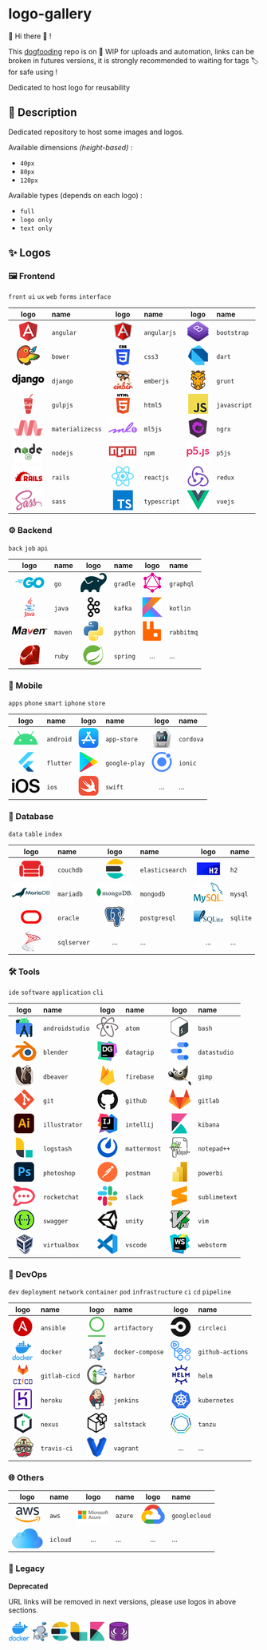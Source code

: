 # logo-gallery

:mega: Hi there :wave: ! 

This [dogfooding](https://en.wikipedia.org/wiki/Eating_your_own_dog_food) repo is on :construction: WIP for uploads and automation,
links can be broken in futures versions, it is strongly recommended to waiting for tags :label: for safe using ! 

Dedicated to host logo for reusability

## :speech_balloon: Description

Dedicated repository to host some images and logos.

Available dimensions *(height-based)* :
* `40px`
* `80px`
* `120px`

Available types (depends on each logo) :
* `full`
* `logo only`
* `text only`

## :sparkles: Logos

### :framed_picture: Frontend

`front` `ui` `ux` `web` `forms` `interface`

|logo|name|logo|name|logo|name|
|:--:|:---|:--:|:---|:--:|:---|
|![angular](img/frontend/angular/angular.png "angular")|`angular`|![angularjs](img/frontend/angularjs/angularjs.png "angularjs")|`angularjs`|![bootstrap](img/frontend/bootstrap/bootstrap.png "bootstrap")|`bootstrap`|![bootstrap](img/frontend/bootstrap/bootstrap.png "bootstrap")|`bootstrap`|
|![bower](img/frontend/bower/bower.png "bower")|`bower`|![css3](img/frontend/css3/css3.png "css3")|`css3`|![dart](img/frontend/dart/dart.png "dart")|`dart`|![dart](img/frontend/dart/dart.png "dart")|`dart`|
|![django](img/frontend/django/django.png "django")|`django`|![emberjs](img/frontend/emberjs/emberjs.png "emberjs")|`emberjs`|![grunt](img/frontend/grunt/grunt.png "grunt")|`grunt`|![grunt](img/frontend/grunt/grunt.png "grunt")|`grunt`|
|![gulpjs](img/frontend/gulpjs/gulpjs.png "gulpjs")|`gulpjs`|![html5](img/frontend/html5/html5.png "html5")|`html5`|![javascript](img/frontend/javascript/javascript.png "javascript")|`javascript`|![javascript](img/frontend/javascript/javascript.png "javascript")|`javascript`|
|![materializecss](img/frontend/materializecss/materializecss.png "materializecss")|`materializecss`|![ml5js](img/frontend/ml5js/ml5js.png "ml5js")|`ml5js`|![ngrx](img/frontend/ngrx/ngrx.png "ngrx")|`ngrx`|![ngrx](img/frontend/ngrx/ngrx.png "ngrx")|`ngrx`|
|![nodejs](img/frontend/nodejs/nodejs.png "nodejs")|`nodejs`|![npm](img/frontend/npm/npm.png "npm")|`npm`|![p5js](img/frontend/p5js/p5js.png "p5js")|`p5js`|![p5js](img/frontend/p5js/p5js.png "p5js")|`p5js`|
|![rails](img/frontend/rails/rails.png "rails")|`rails`|![reactjs](img/frontend/reactjs/reactjs.png "reactjs")|`reactjs`|![redux](img/frontend/redux/redux.png "redux")|`redux`|![redux](img/frontend/redux/redux.png "redux")|`redux`|
|![sass](img/frontend/sass/sass.png "sass")|`sass`|![typescript](img/frontend/typescript/typescript.png "typescript")|`typescript`|![vuejs](img/frontend/vuejs/vuejs.png "vuejs")|`vuejs`|![vuejs](img/frontend/vuejs/vuejs.png "vuejs")|`vuejs`|

### :gear: Backend

`back` `job` `api`

|logo|name|logo|name|logo|name|
|:--:|:---|:--:|:---|:--:|:---|
|![go](img/backend/go/go.png "go")|`go`|![gradle](img/backend/gradle/gradle.png "gradle")|`gradle`|![graphql](img/backend/graphql/graphql.png "graphql")|`graphql`|![graphql](img/backend/graphql/graphql.png "graphql")|`graphql`|
|![java](img/backend/java/java.png "java")|`java`|![kafka](img/backend/kafka/kafka.png "kafka")|`kafka`|![kotlin](img/backend/kotlin/kotlin.png "kotlin")|`kotlin`|![kotlin](img/backend/kotlin/kotlin.png "kotlin")|`kotlin`|
|![maven](img/backend/maven/maven.png "maven")|`maven`|![python](img/backend/python/python.png "python")|`python`|![rabbitmq](img/backend/rabbitmq/rabbitmq.png "rabbitmq")|`rabbitmq`|![rabbitmq](img/backend/rabbitmq/rabbitmq.png "rabbitmq")|`rabbitmq`|
|![ruby](img/backend/ruby/ruby.png "ruby")|`ruby`|![spring](img/backend/spring/spring.png "spring")|`spring`|...|...|

### :iphone: Mobile

`apps` `phone` `smart` `iphone` `store`

|logo|name|logo|name|logo|name|
|:--:|:---|:--:|:---|:--:|:---|
|![android](img/mobile/android/android.png "android")|`android`|![app-store](img/mobile/app-store/app-store.png "app-store")|`app-store`|![cordova](img/mobile/cordova/cordova.png "cordova")|`cordova`|![cordova](img/mobile/cordova/cordova.png "cordova")|`cordova`|
|![flutter](img/mobile/flutter/flutter.png "flutter")|`flutter`|![google-play](img/mobile/google-play/google-play.png "google-play")|`google-play`|![ionic](img/mobile/ionic/ionic.png "ionic")|`ionic`|![ionic](img/mobile/ionic/ionic.png "ionic")|`ionic`|
|![ios](img/mobile/ios/ios.png "ios")|`ios`|![swift](img/mobile/swift/swift.png "swift")|`swift`|...|...|

### :date: Database

`data` `table` `index`

|logo|name|logo|name|logo|name|
|:--:|:---|:--:|:---|:--:|:---|
|![couchdb](img/database/couchdb/couchdb.png "couchdb")|`couchdb`|![elasticsearch](img/database/elasticsearch/elasticsearch.png "elasticsearch")|`elasticsearch`|![h2](img/database/h2/h2.png "h2")|`h2`|![h2](img/database/h2/h2.png "h2")|`h2`|
|![mariadb](img/database/mariadb/mariadb.png "mariadb")|`mariadb`|![mongodb](img/database/mongodb/mongodb.png "mongodb")|`mongodb`|![mysql](img/database/mysql/mysql.png "mysql")|`mysql`|![mysql](img/database/mysql/mysql.png "mysql")|`mysql`|
|![oracle](img/database/oracle/oracle.png "oracle")|`oracle`|![postgresql](img/database/postgresql/postgresql.png "postgresql")|`postgresql`|![sqlite](img/database/sqlite/sqlite.png "sqlite")|`sqlite`|![sqlite](img/database/sqlite/sqlite.png "sqlite")|`sqlite`|
|![sqlserver](img/database/sqlserver/sqlserver.png "sqlserver")|`sqlserver`|...|...|...|...|

### :hammer_and_wrench: Tools

`ide` `software` `application` `cli`

|logo|name|logo|name|logo|name|
|:--:|:---|:--:|:---|:--:|:---|
|![androidstudio](img/tools/androidstudio/androidstudio.png "androidstudio")|`androidstudio`|![atom](img/tools/atom/atom.png "atom")|`atom`|![bash](img/tools/bash/bash.png "bash")|`bash`|![bash](img/tools/bash/bash.png "bash")|`bash`|
|![blender](img/tools/blender/blender.png "blender")|`blender`|![datagrip](img/tools/datagrip/datagrip.png "datagrip")|`datagrip`|![datastudio](img/tools/datastudio/datastudio.png "datastudio")|`datastudio`|![datastudio](img/tools/datastudio/datastudio.png "datastudio")|`datastudio`|
|![dbeaver](img/tools/dbeaver/dbeaver.png "dbeaver")|`dbeaver`|![firebase](img/tools/firebase/firebase.png "firebase")|`firebase`|![gimp](img/tools/gimp/gimp.png "gimp")|`gimp`|![gimp](img/tools/gimp/gimp.png "gimp")|`gimp`|
|![git](img/tools/git/git.png "git")|`git`|![github](img/tools/github/github.png "github")|`github`|![gitlab](img/tools/gitlab/gitlab.png "gitlab")|`gitlab`|![gitlab](img/tools/gitlab/gitlab.png "gitlab")|`gitlab`|
|![illustrator](img/tools/illustrator/illustrator.png "illustrator")|`illustrator`|![intellij](img/tools/intellij/intellij.png "intellij")|`intellij`|![kibana](img/tools/kibana/kibana.png "kibana")|`kibana`|![kibana](img/tools/kibana/kibana.png "kibana")|`kibana`|
|![logstash](img/tools/logstash/logstash.png "logstash")|`logstash`|![mattermost](img/tools/mattermost/mattermost.png "mattermost")|`mattermost`|![notepad++](img/tools/notepad++/notepad++.png "notepad++")|`notepad++`|![notepad++](img/tools/notepad++/notepad++.png "notepad++")|`notepad++`|
|![photoshop](img/tools/photoshop/photoshop.png "photoshop")|`photoshop`|![postman](img/tools/postman/postman.png "postman")|`postman`|![powerbi](img/tools/powerbi/powerbi.png "powerbi")|`powerbi`|![powerbi](img/tools/powerbi/powerbi.png "powerbi")|`powerbi`|
|![rocketchat](img/tools/rocketchat/rocketchat.png "rocketchat")|`rocketchat`|![slack](img/tools/slack/slack.png "slack")|`slack`|![sublimetext](img/tools/sublimetext/sublimetext.png "sublimetext")|`sublimetext`|![sublimetext](img/tools/sublimetext/sublimetext.png "sublimetext")|`sublimetext`|
|![swagger](img/tools/swagger/swagger.png "swagger")|`swagger`|![unity](img/tools/unity/unity.png "unity")|`unity`|![vim](img/tools/vim/vim.png "vim")|`vim`|![vim](img/tools/vim/vim.png "vim")|`vim`|
|![virtualbox](img/tools/virtualbox/virtualbox.png "virtualbox")|`virtualbox`|![vscode](img/tools/vscode/vscode.png "vscode")|`vscode`|![webstorm](img/tools/webstorm/webstorm.png "webstorm")|`webstorm`|![webstorm](img/tools/webstorm/webstorm.png "webstorm")|`webstorm`|

### :rocket: DevOps

`dev` `deployment` `network` `container` `pod` `infrastructure`
`ci` `cd` `pipeline`

|logo|name|logo|name|logo|name|
|:--:|:---|:--:|:---|:--:|:---|
|![ansible](img/devops/ansible/ansible.png "ansible")|`ansible`|![artifactory](img/devops/artifactory/artifactory.png "artifactory")|`artifactory`|![circleci](img/devops/circleci/circleci.png "circleci")|`circleci`|![circleci](img/devops/circleci/circleci.png "circleci")|`circleci`|
|![docker](img/devops/docker/docker.png "docker")|`docker`|![docker-compose](img/devops/docker-compose/docker-compose.png "docker-compose")|`docker-compose`|![github-actions](img/devops/github-actions/github-actions.png "github-actions")|`github-actions`|![github-actions](img/devops/github-actions/github-actions.png "github-actions")|`github-actions`|
|![gitlab-cicd](img/devops/gitlab-cicd/gitlab-cicd.png "gitlab-cicd")|`gitlab-cicd`|![harbor](img/devops/harbor/harbor.png "harbor")|`harbor`|![helm](img/devops/helm/helm.png "helm")|`helm`|![helm](img/devops/helm/helm.png "helm")|`helm`|
|![heroku](img/devops/heroku/heroku.png "heroku")|`heroku`|![jenkins](img/devops/jenkins/jenkins.png "jenkins")|`jenkins`|![kubernetes](img/devops/kubernetes/kubernetes.png "kubernetes")|`kubernetes`|![kubernetes](img/devops/kubernetes/kubernetes.png "kubernetes")|`kubernetes`|
|![nexus](img/devops/nexus/nexus.png "nexus")|`nexus`|![saltstack](img/devops/saltstack/saltstack.png "saltstack")|`saltstack`|![tanzu](img/devops/tanzu/tanzu.png "tanzu")|`tanzu`|![tanzu](img/devops/tanzu/tanzu.png "tanzu")|`tanzu`|
|![travis-ci](img/devops/travis-ci/travis-ci.png "travis-ci")|`travis-ci`|![vagrant](img/devops/vagrant/vagrant.png "vagrant")|`vagrant`|...|...|

### :globe_with_meridians: Others

|logo|name|logo|name|logo|name|
|:--:|:---|:--:|:---|:--:|:---|
|![aws](img/other/aws/aws.png "aws")|`aws`|![azure](img/other/azure/azure.png "azure")|`azure`|![googlecloud](img/other/googlecloud/googlecloud.png "googlecloud")|`googlecloud`|![googlecloud](img/other/googlecloud/googlecloud.png "googlecloud")|`googlecloud`|
|![icloud](img/other/icloud/icloud.png "icloud")|`icloud`|...|...|...|...|

### :stop_sign: Legacy

**Deprecated**

URL links will be removed in next versions, please use logos in above sections.

![docker](img/docker/docker.png "docker")
![docker-compose](img/docker-compose/docker-compose.png "docker-compose")
![elk](img/elk/elk.png "elk")
![schemacrawler](img/schemacrawler/schemacrawler.png "elk")

